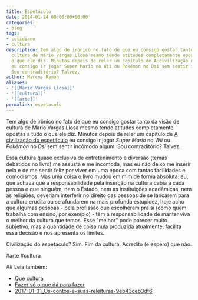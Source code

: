 ```yaml
---
title: Espetáculo
date: 2014-01-24 00:00:00+00:00
categories:
- blog
tags:
- cotidiano
- cultura
description: Tem algo de irônico no fato de que eu consigo gostar tanto da visão de
  cultura de Mario Vargas Llosa mesmo tendo atitudes completamente opostas a tudo
  o que ele diz. Minutos depois de reler um capítulo de A civilização do espetáculo
  eu consigo ir jogar Super Mario no Wii ou Pokémon no Dsi sem sentir incômodo algum.
  Sou contraditório? Talvez.
author: Marcos Ramon
aliases:
- '[[Mario Vargas Llosa]]'
- '[[cultura]]'
- '[[arte]]'
permalink: espetaculo
---
```

Tem algo de irônico no fato de que eu consigo gostar tanto da visão de cultura de Mario Vargas Llosa mesmo tendo atitudes completamente opostas a tudo o que ele diz. Minutos depois de reler um capítulo de [A civilização do espetáculo](http://www.objetiva.com.br/livro_ficha.php?id=1286) eu consigo ir jogar *Super Mario* no *Wii* ou *Pokémon* no *Dsi* sem sentir incômodo algum. Sou contraditório? Talvez.

Essa cultura quase exclusiva de entretenimento e diversão (temas debatidos no livro) me assusta e me incomoda, mas eu não deixo me inserir nela e de me sentir feliz por viver em uma época com tantas facilidades e comodismos. Mas uma coisa o livro mudou em mim de forma absoluta: eu, que achava que a responsabilidade pela inserção na cultura cabia a cada pessoa e que ninguém, nem o Estado, nem as instituições acadêmicas, nem as religiões, deveriam interferir no direito das pessoas de se lançarem para a cultura erudita ou se afundarem na mais profunda estupidez, hoje acho que algumas pessoas - pela profissão que escolheram pra si (como quem trabalha com ensino, por exemplo) - têm a responsabilidade de manter viva o melhor da cultura que temos. Esse "melhor" pode parecer muito subjetivo, mas a quantidade de coisa nula produzida atualmente, facilita essa decisão e nos apresenta os limites.

Civilização do espetáculo? Sim. Fim da cultura. Acredito (e espero) que não.

#arte #cultura

<div class="leia-tambem" markdown="1">
## Leia também:

- <a href="/que-cultura">Que cultura</a>
- <a href="/fazer-so-o-que-da-para-fazer">Fazer só o que dá para fazer</a>
- <a href="/html-import2017-01-31os-contos-e-suas-releituras-9eb43ceb3df6">2017-01-31_Os-contos-e-suas-releituras-9eb43ceb3df6</a>
</div>